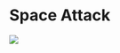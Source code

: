 # Space Attack
 
![](https://github.com/Alishahidi1997/Space-Attack/blob/main/Assets/SpaceAttackDemo.gif)
